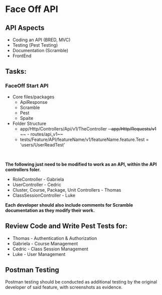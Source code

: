 # Face Off API



## API Aspects
- Coding an API (BRED, MVC)
- Testing (Pest Testing)
- Documentation (Scramble)
- FrontEnd


## Tasks:

### FaceOff Start API
- Core files/packages
    - ApiResponse
    - Scramble
    - Pest
    - Spaite
- Folder Structure
    - app/Http/Controllers/Api/v1/TheController
    ~~- app/Http/Requests/v1~~
   ~~ - routes/api_v1~~
   - tests/Feature/API/featureName/v1/featureName.feature.Test = 'users/UserReadTest'

<br>

**The following just need to be modified to work as an API, within the API controllers foler.**

- RoleController - Gabriela
- UserController - Cedric
- Cluster, Course, Package, Unit Controllers - Thomas
- ClassSessionController - Luke


**Each developer should also include comments for Scramble documentation as they modify their work.**


## Review Code and Write Pest Tests for:
- Thomas - Authentication & Authorization
- Gabriela - Course Management
- Cedric - Class Session Management
- Luke - User Management


## Postman Testing
Postman testing should be conducted as additional testing by the original developer of said feature, with screenshots as evidence.